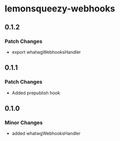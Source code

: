 # lemonsqueezy-webhooks

## 0.1.2

### Patch Changes

- export whatwgWebhooksHandler

## 0.1.1

### Patch Changes

- Added prepublish hook

## 0.1.0

### Minor Changes

- added whatwgWebhooksHandler
